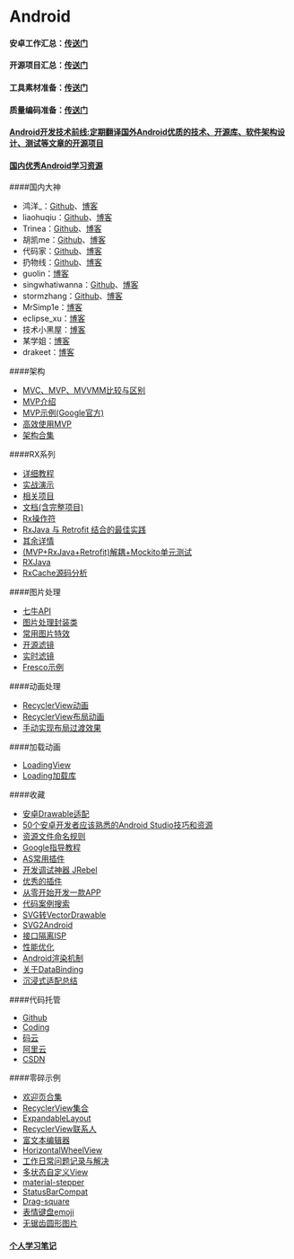 # Android

#### 安卓工作汇总：[传送门](https://github.com/android-cn/android-jobs)

#### 开源项目汇总：[传送门](https://github.com/Trinea/android-open-project)

#### 工具素材准备：[传送门](https://github.com/inferjay/AndroidDevTools/)

#### 质量编码准备：[传送门](https://github.com/jiang111/awesome-android-tips)

#### [Android开发技术前线:定期翻译国外Android优质的技术、开源库、软件架构设计、测试等文章的开源项目](https://github.com/hehonghui/android-tech-frontier)

#### [国内优秀Android学习资源](https://github.com/hehonghui/android-tech-frontier/tree/master/the-bad-guys)

####国内大神
* 鸿洋_：[Github](https://github.com/hongyangAndroid/)、[博客](http://blog.csdn.net/lmj623565791)
* liaohuqiu：[Github](https://github.com/liaohuqiu)、[博客](https://www.liaohuqiu.net/)
* Trinea：[Github](https://github.com/Trinea)、[博客](http://www.trinea.cn/)
* 胡凯me：[Github](https://github.com/kesenhoo)、[博客](http://hukai.me/)
* 代码家：[Github](https://github.com/daimajia)、[博客](http://daimajia.com/)
* 扔物线：[Github](https://github.com/rengwuxian)、[博客](http://www.rengwuxian.com/)
* guolin：[博客](http://blog.csdn.net/guolin_blog)
* singwhatiwanna：[Github](https://github.com/singwhatiwanna/)、[博客](http://blog.csdn.net/singwhatiwanna)
* stormzhang：[Github](https://github.com/stormzhang)、[博客](http://stormzhang.com/)
* MrSimp1e：[博客](http://blog.csdn.net/bboyfeiyu)
* eclipse_xu：[博客](http://blog.csdn.net/eclipsexys/)
* 技术小黑屋：[博客](http://droidyue.com/)
* 某学姐：[博客](https://mouxuejie.com/)
* drakeet：[博客](https://drakeet.me/)  

####架构
* [MVC、MVP、MVVMM比较与区别](http://www.cnblogs.com/JustRun1983/p/3727560.html)
* [MVP介绍](https://github.com/hehonghui/android-tech-frontier/blob/master/issue-12%2FAndroid%E4%B8%8AMVP%E7%9A%84%E4%BB%8B%E7%BB%8D.md#使用mvp)
* [MVP示例(Google官方)](https://github.com/googlesamples/android-architecture)
* [高效使用MVP](http://blog.csdn.net/dantestones/article/details/51445208)
* [架构合集](https://github.com/CameloeAnthony/AndroidArchitectureCollection)


####RX系列
* [详细教程](https://github.com/lzyzsd/Awesome-RxJava)
* [实战演示](http://www.jianshu.com/p/64aa976a46be)
* [相关项目](https://github.com/vihuela/Lay-s)
* [文档(含完整项目)](https://github.com/mcxiaoke/RxDocs)
* [Rx操作符](https://github.com/jiang111/RxJavaApp)
* [RxJava 与 Retrofit 结合的最佳实践](http://gank.io/post/56e80c2c677659311bed9841)
* [其余详情](https://www.zhihu.com/question/35511144)
* [(MVP+RxJava+Retrofit)解耦+Mockito单元测试](http://www.jianshu.com/p/cdfeb6c3d099?utm_campaign=haruki&utm_content=note&utm_medium=reader_share&utm_source=weixin)
* [RXJava](http://www.jcodecraeer.com/a/anzhuokaifa/androidkaifa/2015/0430/2815.html)
* [RxCache源码分析](http://www.jianshu.com/p/5d73909c7068)

####图片处理
* [七牛API](https://github.com/lingochamp/QiniuImageLoader)
* [图片处理封装类](http://blog.csdn.net/wiker_yong/article/details/17231087)
* [常用图片特效](http://www.eoeandroid.com/forum.php?mod=viewthread&tid=170526&extra=page%3D1&page=1)
* [开源滤镜](https://github.com/daizhenjun/ImageFilterForAndroid)
* [实时滤镜](http://www.eoeandroid.com/thread-171528-1-1.html)
* [Fresco示例](https://github.com/kaedea/Fresco-Sample-Usage)

####动画处理
* [RecyclerView动画](http://www.07net01.com/2015/12/1024142.html)
* [RecyclerView布局动画](http://www.jcodecraeer.com/a/anzhuokaifa/androidkaifa/2015/0915/3462.html)
* [手动实现布局过渡效果](http://www.jcodecraeer.com/a/anzhuokaifa/androidkaifa/2015/0629/3119.html)

####加载动画
* [LoadingView](https://github.com/ldoublem/LoadingView)
* [Loading加载库](https://github.com/ybq/Android-SpinKit) 

####收藏
* [安卓Drawable适配](http://blog.csdn.net/wrg_20100512/article/details/51295317)
* [50个安卓开发者应该熟悉的Android Studio技巧和资源](http://www.jcodecraeer.com/a/anzhuokaifa/androidkaifa/2016/1116/6776.html)
* [资源文件命名规则](http://www.jcodecraeer.com/a/anzhuokaifa/androidkaifa/2016/1104/6745.html)
* [Google指导教程](http://www.jcodecraeer.com/a/anzhuokaifa/androidkaifa/2015/0608/3019.html)
* [AS常用插件](https://github.com/jiang111/awesome-androidstudio-plugins)
* [开发调试神器 JRebel](http://mp.weixin.qq.com/s?__biz=MzA4NTQwNDcyMA==&mid=2650662380&idx=1&sn=c0f99d69249cadc66fc74a4b1dfe5d4b&chksm=87d138b3b0a6b1a5b9fce0a055740516c28171681acf3e300a9d53a7270e261fa1a1c8ede84e&mpshare=1&scene=23&srcid=1121QpwhBDOpX9y8hmc1uVJt#rd)
* [优秀的插件](https://github.com/dreamlivemeng/androidstudio-plugins)
* [从零开始开发一款APP](http://www.jianshu.com/p/a58d15ef5c8b)
* [代码案例搜索](http://www.codota.com/)
* [SVG转VectorDrawable](http://inloop.github.io/svg2android/)
* [SVG2Android](https://github.com/inloop/svg2android)
* [接口隔离ISP](http://blog.csdn.net/dd864140130/article/details/51429926)
* [性能优化](http://www.jcodecraeer.com/a/anzhuokaifa/androidkaifa/2015/0418/2745.html)
* [Android渲染机制](http://blog.csdn.net/ccj659/article/details/53219288)
* [关于DataBinding](http://www.jcodecraeer.com/a/anzhuokaifa/androidkaifa/2015/0811/3290.html)
* [沉浸式适配总结](http://imxie.cc/2016/11/08/jike_Immersive_project/)


####代码托管
* [Github](https://github.com)
* [Coding](https://coding.net/)
* [码云](http://git.oschina.net/)
* [阿里云](http://code.taobao.org/)
* [CSDN](https://code.csdn.net/)

####零碎示例
* [欢迎页合集](http://www.jianshu.com/p/b08286b9e3f6)
* [RecyclerView集合](https://github.com/CameloeAnthony/Learning-RecyclerView)
* [ExpandableLayout](https://github.com/cachapa/ExpandableLayout)
* [RecyclerView联系人](https://github.com/jiang111/IndexRecyclerView)
* [富文本编辑器](https://github.com/mr5/icarus-android)
* [HorizontalWheelView](https://github.com/shchurov/HorizontalWheelView)
* [工作日常问题记录与解决](http://blog.csdn.net/biezhihua/article/details/49506781)
* [多状态自定义View](https://github.com/qyxxjd/MultipleStatusView)
* [material-stepper](https://github.com/fcannizzaro/material-stepper)
* [StatusBarCompat](https://github.com/niorgai/StatusBarCompat)
* [Drag-square](https://github.com/xmuSistone/android-drag-square)
* [表情键盘emoji](https://github.com/w446108264/XhsEmoticonsKeyboard)
* [无锯齿圆形图片](https://github.com/zuoweitan/CircleImageView)




#### [个人学习笔记](./note.md)